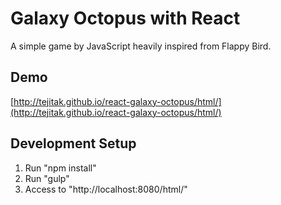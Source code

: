 # Galaxy Octopus with React  

A simple game by JavaScript heavily inspired from Flappy Bird.  

## Demo
[http://tejitak.github.io/react-galaxy-octopus/html/](http://tejitak.github.io/react-galaxy-octopus/html/)  

## Development Setup  
1. Run "npm install"
2. Run "gulp"
3. Access to "http://localhost:8080/html/"

